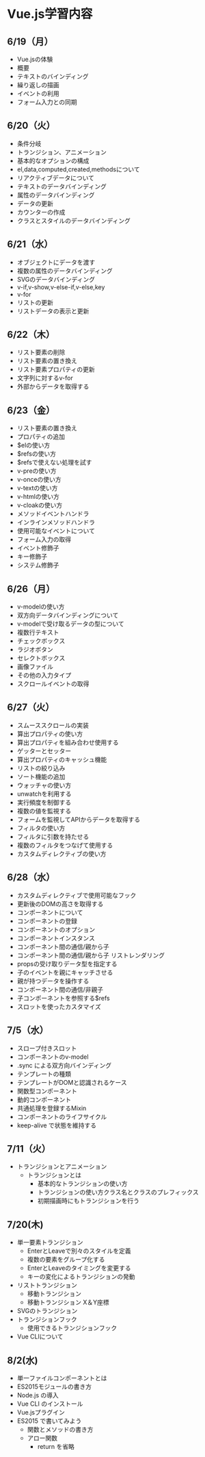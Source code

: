 # Vue.js学習内容
## 6/19（月）
- Vue.jsの体験
- 概要
- テキストのバインディング
- 繰り返しの描画
- イベントの利用
- フォーム入力との同期

## 6/20（火）
- 条件分岐
- トランジション、アニメーション
- 基本的なオプションの構成
- el,data,computed,created,methodsについて
- リアクティブデータについて
- テキストのデータバインディング
- 属性のデータバインディング
- データの更新
- カウンターの作成
- クラスとスタイルのデータバインディング

## 6/21（水）
- オブジェクトにデータを渡す
- 複数の属性のデータバインディング
- SVGのデータバインディング
- v-if,v-show,v-else-if,v-else,key
- v-for
- リストの更新
- リストデータの表示と更新

## 6/22（木）
- リスト要素の削除
- リスト要素の置き換え
- リスト要素プロパティの更新
- 文字列に対するv-for
- 外部からデータを取得する

## 6/23（金）
- リスト要素の置き換え
- プロパティの追加
- $elの使い方
- $refsの使い方
- $refsで使えない処理を試す
- v-preの使い方
- v-onceの使い方
- v-textの使い方
- v-htmlの使い方
- v-cloakの使い方
- メソッドイベントハンドラ
- インラインメソッドハンドラ
- 使用可能なイベントについて
- フォーム入力の取得
- イベント修飾子
- キー修飾子
- システム修飾子

## 6/26（月）
- v-modelの使い方
- 双方向データバインディングについて
- v-modelで受け取るデータの型について
- 複数行テキスト
- チェックボックス
- ラジオボタン
- セレクトボックス
- 画像ファイル
- その他の入力タイプ
- スクロールイベントの取得

## 6/27（火）
- スムーススクロールの実装
- 算出プロパティの使い方
- 算出プロパティを組み合わせ使用する
- ゲッターとセッター
- 算出プロパティのキャッシュ機能
- リストの絞り込み
- ソート機能の追加
- ウォッチャの使い方
- unwatchを利用する
- 実行頻度を制御する
- 複数の値を監視する
- フォームを監視してAPIからデータを取得する
- フィルタの使い方
- フィルタに引数を持たせる
- 複数のフィルタをつなげて使用する
- カスタムディレクティブの使い方

## 6/28（水）
- カスタムディレクティブで使用可能なフック
- 更新後のDOMの高さを取得する
- コンポーネントについて
- コンポーネントの登録
- コンポーネントのオプション
- コンポーネントインスタンス
- コンポーネント間の通信/親から子
- コンポーネント間の通信/親から子 リストレンダリング
- propsの受け取りデータ型を指定する
- 子のイベントを親にキャッチさせる
- 親が持つデータを操作する
- コンポーネント間の通信/非親子
- 子コンポーネントを参照する$refs
- スロットを使ったカスタマイズ

## 7/5（水）
- スロープ付きスロット
- コンポーネントのv-model
- .sync による双方向バインディング
- テンプレートの種類
- テンプレートがDOMと認識されるケース
- 関数型コンポーネント
- 動的コンポーネント
- 共通処理を登録するMixin
- コンポーネントのライフサイクル
- keep-alive で状態を維持する

## 7/11（火）
- トランジションとアニメーション
   - トランジションとは
     - 基本的なトランジションの使い方
     - トランジションの使い方クラス名とクラスのプレフィックス
     - 初期描画時にもトランジションを行う

## 7/20(木)
- 単一要素トランジション
  - EnterとLeaveで別々のスタイルを定義
  - 複数の要素をグループ化する
  - EnterとLeaveのタイミングを変更する
  - キーの変化によるトランジションの発動
- リストトランジション
  - 移動トランジション
  - 移動トランジション X＆Y座標
- SVGのトランジション
- トランジションフック
  - 使用できるトランジションフック
- Vue CLIについて

## 8/2(水)
- 単一ファイルコンポーネントとは
- ES2015モジュールの書き方
- Node.js の導入
- Vue CLI のインストール
- Vue.jsプラグイン
- ES2015 で書いてみよう
  - 関数とメソッドの書き方
  - アロー関数
    - return を省略